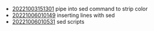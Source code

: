- [20221003151301](/zet/20221003151301/README.md) pipe into sed command to strip color
- [20221006010149](/zet/20221006010149/README.md) inserting lines with sed
- [20221006010531](/zet/20221006010531/README.md) sed scripts
